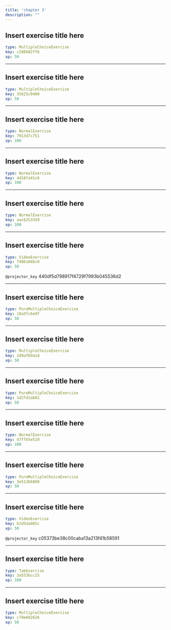 ```yaml
---
title: 'chapter 3'
description: ""
---
```


## Insert exercise title here

```yaml
type: MultipleChoiceExercise
key: c286b02ff6
xp: 50
```



---

## Insert exercise title here

```yaml
type: MultipleChoiceExercise
key: 35625c0400
xp: 50
```



---

## Insert exercise title here

```yaml
type: NormalExercise
key: 7913d7c751
xp: 100
```



---

## Insert exercise title here

```yaml
type: NormalExercise
key: 4d18fa41c6
xp: 100
```



---

## Insert exercise title here

```yaml
type: NormalExercise
key: aac6253359
xp: 100
```



---

## Insert exercise title here

```yaml
type: VideoExercise
key: f406184bc0
xp: 50
```

`@projector_key`
440df5d798917f4729f7993b045536d2

---

## Insert exercise title here

```yaml
type: PureMultipleChoiceExercise
key: 18a5fc6e9f
xp: 50
```



---

## Insert exercise title here

```yaml
type: MultipleChoiceExercise
key: 2d9af69a14
xp: 50
```



---

## Insert exercise title here

```yaml
type: PureMultipleChoiceExercise
key: 1d2fd1ab02
xp: 50
```



---

## Insert exercise title here

```yaml
type: NormalExercise
key: 47ffb5e519
xp: 100
```



---

## Insert exercise title here

```yaml
type: PureMultipleChoiceExercise
key: 3e512b6860
xp: 50
```



---

## Insert exercise title here

```yaml
type: VideoExercise
key: b2d5da065c
xp: 50
```

`@projector_key`
c05373be38c00caba13a213f41b58591

---

## Insert exercise title here

```yaml
type: TabExercise
key: 3a553bcc15
xp: 100
```



---

## Insert exercise title here

```yaml
type: MultipleChoiceExercise
key: c79e0d2626
xp: 50
```
